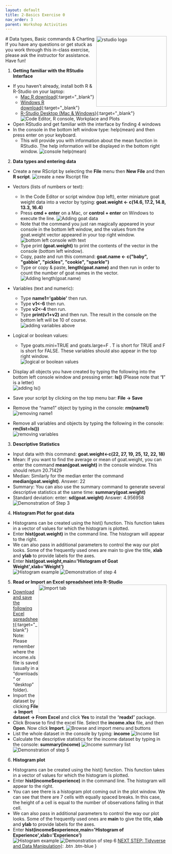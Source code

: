 ```yaml
---
layout: default
title: 2-Basics Exercise 0
nav_order: 3
parent: Workshop Activities
---
```

<img src="images/rstudio-22.png" style="float:right;width:220px;" alt="rstudio logo"> 
# Data types, Basic commands & Charting
If you have any questions or get stuck as you work through this in-class exercise, please ask the instructor for assistance.  Have fun!

1. **Getting familiar with the RStudio Interface**
- If you haven’t already, install both R & R-Studio on your laptop: 
    - [Mac R download](https://cran.r-project.org/bin/macosx/){:target="_blank"}
    - [Windows R download](https://cran.r-project.org/bin/windows/base/){:target="_blank"}
    - [R-Studio Desktop (Mac & Windows)](https://www.rstudio.com/products/rstudio/download/){:target="_blank"}
  ![Code Editor, R console, Workplace and Plots](images/rstudio-01.png)
- Open RStudio and get familiar with the interface by finding 4 windows
- In the console in the bottom left window type: help(mean) and then press enter on your keyboard. 
    - This will provide you with information about the mean function in RStudio. The help information will be displayed in the bottom right window.
![console help(mean)](images/rstudio-02.gif)
2. **Data types and entering data**
- Create a new RScript by selecting the **File** menu then **New File** and then **R script**.
![create a new Rscript file](images/rstudio-03.gif)
- Vectors (lists of numbers or text): 
    - In the Code Editor or script window (top left), enter miniature goat weight data into a vector by typing: **goat.weight <- c(14.6, 17.2, 14.8, 13.3, 16.4)** 
    - Press **cmd + enter** on a Mac, or **control + enter** on Windows to execute the line.
    ![Adding goat data](images/rstudio-04.gif)
    - Note that the command you just ran magically appeared in your console in the bottom left window, and the values from the goat.weight vector appeared in your top right window.<br>
   ![bottom left console with text](images/rstudio-05.png)
    - Type print **(goat.weight)** to print the contents of the vector in the console (bottom left window).
    - Copy, paste and run this command: **goat.name <- c("baby", "gabbie", "pickles", "cookie", "sparkle")**
    - Type or copy & paste, **length(goat.name)** and then run in order to count the number of goat names in the vector.<br>
![Adding length(goat.name)](images/rstudio-06.gif)
- Variables (text and numeric):
    - Type **name1='gabbie'** then run.
    - Type **v1<-6** then run.
    - Type **v2<-4** then run.
    - Type **print(v1+v2)** and then run. The result in the console on the bottom left will be 10 of course.<br>
    ![adding variables above](images/rstudio-07.gif)
- Logical or boolean values: 
    - Type goats.mini=TRUE and goats.large=F . T is short for TRUE and F is short for FALSE. These variables should also appear in the top right window.<br>
    ![logical or boolean values](images/rstudio-08.gif)<br>

- Display all objects you have created by typing the following into the bottom left console window and pressing enter: **ls()** (Please note that “**l**” is a letter)<br>
![adding ls()](images/rstudio-09.gif)
- Save your script by clicking on the top menu bar: **File -> Save**
- Remove the “name1” object by typing in the console: **rm(name1)**<br>
![removing name1](images/rstudio-10.gif)<br>
- Remove all variables and objects by typing the following in the console: **rm(list=ls())**<br>
![removing variables](images/rstudio-11.gif)<br>
3. **Descriptive Statistics**
- Input data with this command: **goat.weight<-c(22, 27, 19, 25, 12, 22, 18)**
- Mean: If you want to find the average or mean of goat.weight, you can enter the command **mean(goat.weight)** in the console window. This should return 20.71429
- Median: Similarly for the median enter the command **median(goat.weight)**. Answer: 22
- Summary: You can also use the summary command to generate several descriptive statistics at the same time: **summary(goat.weight)** 
- Standard deviation: enter: **sd(goat.weight)**  Answer: 4.956958
![Demonstration of Step 3](images/rstudio-12.gif)
4. **Histogram Plot for goat data**
- Histograms can be created using the hist() function. This function takes in a vector of values for which the histogram is plotted.
- Enter **hist(goat.weight)** in the command line. The histogram will appear to the right.
- We can also pass in additional parameters to control the way our plot looks. Some of the frequently used ones are main to give the title, **xlab** and **ylab** to provide labels for the axes. 
- Enter **hist(goat.weight,main='Histogram of Goat Weight',xlab='Weight')**<br>
![Histogram example](images/rstudio-13.png)
![Demonstration of step 4](images/rstudio-14.gif)

5. **Read or Import an Excel spreadsheet into R-Studio** <img src="images/rstudio-15.png" style="float:right;width:400px;" alt="Import tab"> 
- [Download and save the following Excel spreadsheet](https://bit.ly/dsc-rstudio-excel-1){:target="_blank"}<br>
Note: Please remember where the income.xls file is saved (usually in a “downloads” or “desktop” folder).
- Import the dataset by clicking **File -> Import dataset -> From Excel** and click **Yes** to install the “**readxl**” package.
- Click Browse to find the excel file. Select the **income.xlsx** file, and then **Open**. Now click **Import**.
![Browse and import menu and buttons](images/rstudio-16.png)
- List the whole dataset in the console by typing: **income** 
![Income list](images/rstudio-17.png)
- Calculate the descriptive statistics for the income dataset by typing in the console: **summary(income)**
![Income summary list](images/rstudio-18.png)
![Demonstration of step 5](images/rstudio-19.gif)
6. **Histogram plot**
- Histograms can be created using the hist() function. This function takes in a vector of values for which the histogram is plotted.
- Enter **hist(income$experience)** in the command line. The histogram will appear to the right.
- You can see there is a histogram plot coming out in the plot window. We can see that there are 7 cells with equally spaced breaks. In this case, the height of a cell is equal to the number of observations falling in that cell.
- We can also pass in additional parameters to control the way our plot looks. Some of the frequently used ones are **main** to give the title, **xlab** and **ylab** to provide labels for the axes. 
- Enter **hist(income$experience,main='Histogram of Experience',xlab='Experience')**<br>
![Histogram example](images/rstudio-20.png)
![Demonstration of step 6](images/rstudio-21.gif)
[NEXT STEP: Tidyverse and Data Manipulation](tidyverse-data.html){: .btn .btn-blue }
